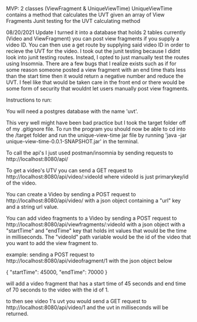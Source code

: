MVP: 2 classes (ViewFragment & UniqueViewTime) UniqueViewTime contains a method that calculates the UVT given an array of View Fragments Junit testing for the UVT calculating method

08/20/2021 Update I turned it into a database that holds 2 tables currently (Video and ViewFragment) you can post view fragments if you supply a video ID. You can then use a get route by supplying said video ID in order to recieve the UVT for the video. I took out the junit testing because I didnt look into junit testing routes. Instead, I opted to just manually test the routes using Insomnia. There are a few bugs that I realize exists such as if for some reason someone posted a view fragment with an end time thats less than the start time then it would return a negative number and reduce the UVT. I feel like that would be taken care in the front end or there would be some form of security that wouldnt let users manually post view fragments.

Instructions to run:

You will need a postgres database with the name 'uvt'.

This very well might have been bad practice but I took the target folder off of my .gitignore file. To run the program you should now be able to cd into the /target folder and run the unique-view-time jar file by running 'java -jar unique-view-time-0.0.1-SNAPSHOT.jar' in the terminal.

To call the api's I just used postman/insomnia by sending requests to http://localhost:8080/api/

To get a video's UTV you can send a GET request to http://localhost:8080/api/video/:videoId where videoId is just primarykey/id of the video.

You can create a Video by sending a POST request to http://localhost:8080/api/video/ with a json object containing a "url" key and a string url value.

You can add video fragments to a Video by sending a POST request to http://localhost:8080/api/viewfragments/:videoId with a json object with a "startTime" and "endTime" key that holds int values that would be the time in milliseconds. The "videoId" path variable would be the id of the video that you want to add the view fragment to.

example: sending a POST request to http://localhost:8080/api/videofragment/1 with the json object below

{ "startTime": 45000, "endTime": 70000 }

will add a video fragment that has a start time of 45 seconds and end time of 70 seconds to the video with the id of 1.

to then see video 1's uvt you would send a GET request to http://localhost:8080/api/video/1 and the uvt in milliseconds will be returned.
